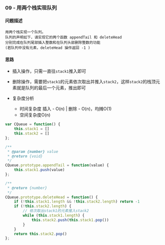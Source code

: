 ### 09 - 用两个栈实现队列

#### 问题描述

```textile
用两个栈实现一个队列。
队列的声明如下，请实现它的两个函数 appendTail 和 deleteHead 
分别完成在队列尾部插入整数和在队列头部删除整数的功能
(若队列中没有元素，deleteHead 操作返回 -1 )
```

#### 思路

- 插入操作，只需一直往`stack1`推入即可

- 删除操作，需要把`stack1`的元素依次取出并推入`stack2`，这样`stack2`的栈顶元素就是队列的最后一个元素，推出即可

- 复杂度分析
  
  - 时间复杂度 插入 - O(n) | 删除 - O(n)，均摊O(1)
  - 空间复杂度O(n)

```js
var CQueue = function() {
    this.stack1 = []
    this.stack2 = []
};

/** 
 * @param {number} value
 * @return {void}
 */
CQueue.prototype.appendTail = function(value) {
    this.stack1.push(value)
};

/**
 * @return {number}
 */
CQueue.prototype.deleteHead = function() {
    if (!this.stack1.length && !this.stack2.length) return -1
    if (!this.stack2.length) {
        // 依次取出stack1的元素推入stack2
        while (this.stack1.length) {
            this.stack2.push(this.stack1.pop())
        }
    }
    return this.stack2.pop()
};
```

